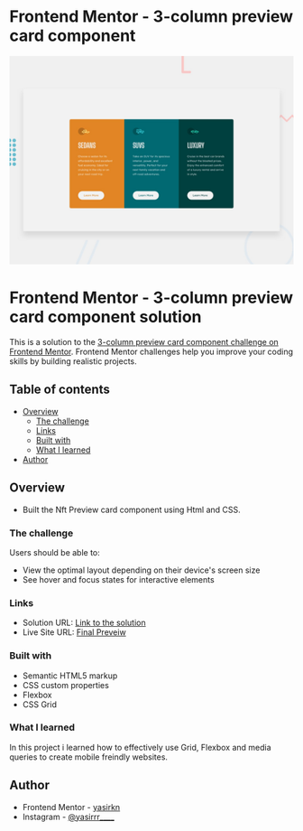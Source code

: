 # Frontend Mentor - 3-column preview card component

![Design preview for the 3-column preview card component coding challenge](./design/desktop-preview.jpg)


# Frontend Mentor - 3-column preview card component solution

This is a solution to the [3-column preview card component challenge on Frontend Mentor](https://www.frontendmentor.io/challenges/3column-preview-card-component-pH92eAR2-). Frontend Mentor challenges help you improve your coding skills by building realistic projects. 

## Table of contents

- [Overview](#overview)
  - [The challenge](#the-challenge)
  - [Links](#links)
  - [Built with](#built-with)
  - [What I learned](#what-i-learned)
- [Author](#author)


## Overview
 
 - Built the Nft Preview card component using Html and CSS.

### The challenge

Users should be able to:

- View the optimal layout depending on their device's screen size
- See hover and focus states for interactive elements

### Links

- Solution URL: [Link to the solution](https://github.com/yasirkn/NFT-Preview-Card-Component.github.io)
- Live Site URL: [Final Preveiw ](https://github.com/yasirkn/NFT-Preview-Card-Component.github.io/)

### Built with

- Semantic HTML5 markup
- CSS custom properties
- Flexbox
- CSS Grid

### What I learned

In this project i learned how to effectively use Grid, Flexbox and media queries to create mobile freindly websites.

## Author

- Frontend Mentor - [yasirkn](https://www.frontendmentor.io/profile/yasirkn)
- Instagram - [@yasirrr____](https://www.twitter.com/yourusername)
